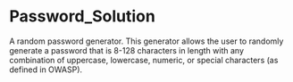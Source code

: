 # Password_Solution
A random password generator.
This generator allows the user to randomly generate a password that is 8-128 characters in length with any combination of uppercase, lowercase, numeric, or special characters (as defined in OWASP).